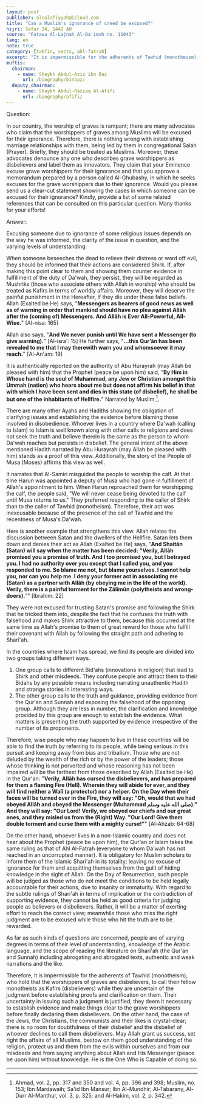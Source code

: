 ```yaml
---
layout: post
publisher: alsalafiyyah@icloud.com
title: "Can a Muslim's ignorance of creed be excused?"
hijri: Safar 24, 1442 AH
source: "Fatawa Al-Lajnah Al-Da'imah no. 11043"
lang: en
note: true
category: [takfir, sects, ahl-fatrah]
excerpt: "It is impermissible for the adherents of Tawhid (monotheism), who hold that the worshippers of graves are disbelievers, to call their fellow monotheists as Kafirs (disbelievers) while they are uncertain of the judgment before establishing proofs and clarification on them."
muftis:
  chairman: 
    - name: Shaykh Abdul-Aziz ibn Baz
      url: /biography/binbaz/
  deputy_chairman:
    - name: Shaykh Abdul-Razzaq Al-Afifi
      url: /biography/afifi/
---
```


Question:

In our country, the worship of graves is rampant; there are many advocates who claim that the worshippers of graves among Muslims will be excused for their ignorance. Therefore, there is nothing wrong with establishing marriage relationships with them, being led by them in congregational Salah (Prayer). Briefly, they should be treated as Muslims. Moreover, these advocates denounce any one who describes grave worshippers as disbelievers and label them as innovators. They claim that your Eminence excuse grave worshippers for their ignorance and that you approve a memorandum prepared by a person called Al-Ghubashy, in which he seeks excuses for the grave worshippers due to their ignorance. Would you please send us a clear-cut statement showing the cases in which someone can be excused for their ignorance? Kindly, provide a list of some related references that can be consulted on this particular question. Many thanks for your efforts!  

Answer: 

Excusing someone due to ignorance of some religious issues depends on the way he was informed, the clarity of the issue in question, and the varying levels of understanding.

When someone beseeches the dead to relieve their distress or ward off evil, they should be informed that their actions are considered Shirk. If, after making this point clear to them and showing them counter evidence in fulfillment of the duty of Da'wah, they persist, they will be regarded as Mushriks (those who associate others with Allah in worship) who should be treated as Kafirs in terms of worldly affairs. Moreover, they will deserve the painful punishment in the Hereafter, if they die under these false beliefs. Allah (Exalted be He) says, "**Messengers as bearers of good news as well as of warning in order that mankind should have no plea against Allâh after the (coming of) Messengers. And Allâh is Ever All-Powerful, All-Wise.**" [Al-nisa: 165]

Allah also says, "**And We never punish until We have sent a Messenger (to give warning).**" [Al-isra': 15] He further says, "**...this Qur’ân has been revealed to me that I may therewith warn you and whomsoever it may reach.**" [Al-An'am: 19]

It is authentically reported on the authority of Abu Hurayrah (may Allah be pleased with him) that the Prophet (peace be upon him) said, "**By Him in Whose hand is the soul of Muhammad, any Jew or Christian amongst this Ummah (nation) who hears about me but does not affirm his belief in that with which I have been sent and dies in this state (of disbelief), he shall be but one of the inhabitants of Hellfire.**" Narrated by Muslim [^1]. 

There are many other Ayahs and Hadiths showing the obligation of clarifying issues and establishing the evidence before blaming those involved in disobedience. Whoever lives in a country where Da'wah (calling to Islam) to Islam is well known along with other calls to religions and does not seek the truth and believe therein is the same as the person to whom Da'wah reaches but persists in disbelief. The general intent of the above mentioned Hadith narrated by Abu Hurayrah (may Allah be pleased with him) stands as a proof of this view. Additionally, the story of the People of Musa (Moses) affirms this view as well. 

It narrates that Al-Samiri misguided the people to worship the calf. At that time Harun was appointed a deputy of Musa who had gone in fulfillment of Allah's appointment to him. When Harun reproached them for worshipping the calf, the people said, "We will never cease being devoted to the calf until Musa returns to us." They preferred responding to the caller of Shirk than to the caller of Tawhid (monotheism). Therefore, their act was inexcusable because of the presence of the call of Tawhid and the recentness of Musa's Da'wah.

Here is another example that strengthens this view. Allah relates the discussion between Satan and the dwellers of the Hellfire. Satan lets them down and denies their act as Allah (Exalted be He) says, "**And Shaitân (Satan) will say when the matter has been decided: "Verily, Allâh promised you a promise of truth. And I too promised you, but I betrayed you. I had no authority over you except that I called you, and you responded to me. So blame me not, but blame yourselves. I cannot help you, nor can you help me. I deny your former act in associating me (Satan) as a partner with Allâh (by obeying me in the life of the world). Verily, there is a painful torment for the Zâlimûn (polytheists and wrong-doers).**"" [Ibrahim: 22]

They were not excused for trusting Satan's promise and following the Shirk that he tricked them into, despite the fact that he confuses the truth with falsehood and makes Shirk attractive to them, because this occurred at the same time as Allah's promise to them of great reward for those who fulfill their covenant with Allah by following the straight path and adhering to Shari'ah.

In the countries where Islam has spread, we find its people are divided into two groups taking different ways. 

1. One group calls to different Bid'ahs (innovations in religion) that lead to Shirk and other misdeeds. They confuse people and attract them to their Bidahs by any possible means including narrating unauthentic Hadith and strange stories in interesting ways. 
2. The other group calls to the truth and guidance, providing evidence from the Qur'an and Sunnah and exposing the falsehood of the opposing group. Although they are less in number, the clarification and knowledge provided by this group are enough to establish the evidence. What matters is presenting the truth supported by evidence irrespective of the number of its proponents. 

Therefore, wise people who may happen to live in these countries will be able to find the truth by referring to its people, while being serious in this pursuit and keeping away from bias and tribalism. Those who are not deluded by the wealth of the rich or by the power of the leaders; those whose thinking is not perverted and whose reasoning has not been impaired will be the farthest from those described by Allah (Exalted be He) in the Qur'an: "**Verily, Allâh has cursed the disbelievers, and has prepared for them a flaming Fire (Hell). Wherein they will abide for ever, and they will find neither a Walî (a protector) nor a helper. On the Day when their faces will be turned over in the Fire, they will say: "Oh, would that we had obeyed Allâh and obeyed the Messenger (Muhammad صلى الله عليه وسلم)." And they will say: "Our Lord! Verily, we obeyed our chiefs and our great ones, and they misled us from the (Right) Way. "Our Lord! Give them double torment and curse them with a mighty curse!"**" [Al-Ahzab: 64-68]

On the other hand, whoever lives in a non-Islamic country and does not hear about the Prophet (peace be upon him), the Qur'an or Islam takes the same ruling as that of Ahl Al-Fatrah (everyone to whom Da'wah has not reached in an uncorrupted manner). It is obligatory for Muslim scholars to inform them of the Islamic Shari'ah in its totality; leaving no excuse of ignorance for them and acquitting themselves from the guilt of hiding knowledge in the sight of Allah. On the Day of Resurrection, such people will be judged as those who do not meet the conditions to be held legally accountable for their actions, due to insanity or immaturity. With regard to the subtle rulings of Shari'ah in terms of implication or the contradiction of supporting evidence, they cannot be held as good criteria for judging people as believers or disbelievers. Rather, it will be a matter of exerting effort to reach the correct view; meanwhile those who miss the right judgment are to be excused while those who hit the truth are to be rewarded.

As far as such kinds of questions are concerned, people are of varying degrees in terms of their level of understanding, knowledge of the Arabic language, and the scope of reading the literature on Shari'ah (the Qur'an and Sunnah) including abrogating and abrogated texts, authentic and weak narrations and the like.

Therefore, it is impermissible for the adherents of Tawhid (monotheism), who hold that the worshippers of graves are disbelievers, to call their fellow monotheists as Kafirs (disbelievers) while they are uncertain of the judgment before establishing proofs and clarification on them. Their uncertainty in issuing such a judgment is justified; they deem it necessary to establish evidence and make things clear to the grave worshippers before finally declaring them disbelievers. On the other hand, the case of the Jews, the Christians, the communists and their likes is crystal-clear; there is no room for doubtfulness of their disbelief and the disbelief of whoever declines to call them disbelievers. May Allah grant us success, set right the affairs of all Muslims, bestow on them good understanding of the religion, protect us and them from the evils within ourselves and from our misdeeds and from saying anything about Allah and His Messenger (peace be upon him) without knowledge. He is the One Who is Capable of doing so.

---

[^1]: Ahmad, vol. 2, pp. 317 and 350 and vol. 4, pp. 396 and 398; Muslim, no. 153; Ibn Mardawaih; Sa'id Ibn Mansur; Ibn Al-Mundhir; Al-Tabarany, Al-Durr Al-Manthur, vol. 3, p. 325; and Al-Hakim, vol. 2, p. 342.

